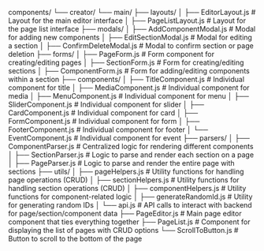 components/
└── creator/
└── main/
├── layouts/
│ ├── EditorLayout.js # Layout for the main editor interface
│ ├── PageListLayout.js # Layout for the page list interface
├── modals/
│ ├── AddComponentModal.js # Modal for adding new components
│ ├── EditSectionModal.js # Modal for editing a section
│ ├── ConfirmDeleteModal.js # Modal to confirm section or page deletion
├── forms/
│ ├── PageForm.js # Form component for creating/editing pages
│ ├── SectionForm.js # Form for creating/editing sections
│ ├── ComponentForm.js # Form for adding/editing components within a section
├── components/
│ ├── TitleComponent.js # Individual component for title
│ ├── MediaComponent.js # Individual component for media
│ ├── MenuComponent.js # Individual component for menu
│ ├── SliderComponent.js # Individual component for slider
│ ├── CardComponent.js # Individual component for card
│ ├── FormComponent.js # Individual component for form
│ ├── FooterComponent.js # Individual component for footer
│ └── EventComponent.js # Individual component for event
├── parsers/
│ ├── ComponentParser.js # Centralized logic for rendering different components
│ ├── SectionParser.js # Logic to parse and render each section on a page
│ ├── PageParser.js # Logic to parse and render the entire page with sections
├── utils/
│ ├── pageHelpers.js # Utility functions for handling page operations (CRUD)
│ ├── sectionHelpers.js # Utility functions for handling section operations (CRUD)
│ ├── componentHelpers.js # Utility functions for component-related logic
│ ├── generateRandomId.js # Utility for generating random IDs
│ └── api.js # API calls to interact with backend for page/section/component data
├── PageEditor.js # Main page editor component that ties everything together
├── PageList.js # Component for displaying the list of pages with CRUD options
└── ScrollToButton.js # Button to scroll to the bottom of the page
